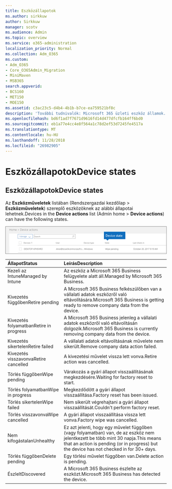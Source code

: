 ```yaml
---
title: Eszközállapotok
ms.author: sirkkuw
author: Sirkkuw
manager: scotv
ms.audience: Admin
ms.topic: overview
ms.service: o365-administration
localization_priority: Normal
ms.collection: Adm_O365
ms.custom:
- Adm_O365
- Core_O365Admin_Migration
- MiniMaven
- MSB365
search.appverid:
- BCS160
- MET150
- MOE150
ms.assetid: c3ac23c5-d4b4-4b1b-b7ce-ea759521bf8c
description: 'További tudnivalók: Microsoft 365 üzleti eszköz államok.'
ms.openlocfilehash: bd6f1ad7f7671d9616fd14d477dfcfb164ff6bd0
ms.sourcegitcommit: eb1a77e4cc4e8f564a1c78d2ef53d7245fe4517a
ms.translationtype: MT
ms.contentlocale: hu-HU
ms.lasthandoff: 11/28/2018
ms.locfileid: "26982905"
---
```

# <a name="device-states"></a><span data-ttu-id="a5faf-103">Eszközállapotok</span><span class="sxs-lookup"><span data-stu-id="a5faf-103">Device states</span></span>

## <a name="device-states"></a><span data-ttu-id="a5faf-104">Eszközállapotok</span><span class="sxs-lookup"><span data-stu-id="a5faf-104">Device states</span></span>

<span data-ttu-id="a5faf-105">Az **Eszközműveletek** listában (Rendszergazdai kezdőlap \> **Eszközműveletek**) szereplő eszközöknek az alábbi állapotai lehetnek.</span><span class="sxs-lookup"><span data-stu-id="a5faf-105">Devices in the **Device actions** list (Admin home \> **Device actions**) can have the following states.</span></span>
  
![In the Device actions list, you can see the Devices states.](media/a621c47e-45d9-4e1a-beb9-c03254d40c1d.png)
  
|<span data-ttu-id="a5faf-107">**Állapot**</span><span class="sxs-lookup"><span data-stu-id="a5faf-107">**Status**</span></span>|<span data-ttu-id="a5faf-108">**Leírás**</span><span class="sxs-lookup"><span data-stu-id="a5faf-108">**Description**</span></span>|
|:-----|:-----|
|<span data-ttu-id="a5faf-109">Kezeli az Intune</span><span class="sxs-lookup"><span data-stu-id="a5faf-109">Managed by Intune</span></span>  <br/> |<span data-ttu-id="a5faf-110">Az eszköz a Microsoft 365 Business felügyelete alatt áll.</span><span class="sxs-lookup"><span data-stu-id="a5faf-110">Managed by Microsoft 365 Business.</span></span>  <br/> |
|<span data-ttu-id="a5faf-111">Kivezetés függőben</span><span class="sxs-lookup"><span data-stu-id="a5faf-111">Retire pending</span></span>  <br/> |<span data-ttu-id="a5faf-112">A Microsoft 365 Business felkészülőben van a vállalati adatok eszközről való eltávolítására.</span><span class="sxs-lookup"><span data-stu-id="a5faf-112">Microsoft 365 Business is getting ready to remove company data from the device.</span></span>  <br/> |
|<span data-ttu-id="a5faf-113">Kivezetés folyamatban</span><span class="sxs-lookup"><span data-stu-id="a5faf-113">Retire in progress</span></span>  <br/> |<span data-ttu-id="a5faf-114">A Microsoft 365 Business jelenleg a vállalati adatok eszközről való eltávolításán dolgozik.</span><span class="sxs-lookup"><span data-stu-id="a5faf-114">Microsoft 365 Business is currently removing company data from the device.</span></span>  <br/> |
|<span data-ttu-id="a5faf-115">Kivezetés sikertelen</span><span class="sxs-lookup"><span data-stu-id="a5faf-115">Retire failed</span></span>  <br/> | <span data-ttu-id="a5faf-116">A vállalati adatok eltávolításának művelete nem sikerült.</span><span class="sxs-lookup"><span data-stu-id="a5faf-116">Remove company data action failed.</span></span>  <br/> |
|<span data-ttu-id="a5faf-117">Kivezetés visszavonva</span><span class="sxs-lookup"><span data-stu-id="a5faf-117">Retire cancelled</span></span>  <br/> |<span data-ttu-id="a5faf-118">A kivezetési művelet vissza lett vonva.</span><span class="sxs-lookup"><span data-stu-id="a5faf-118">Retire action was cancelled.</span></span>  <br/> |
|<span data-ttu-id="a5faf-119">Törlés függőben</span><span class="sxs-lookup"><span data-stu-id="a5faf-119">Wipe pending</span></span>  <br/> |<span data-ttu-id="a5faf-120">Várakozás a gyári állapot visszaállításának megkezdésére.</span><span class="sxs-lookup"><span data-stu-id="a5faf-120">Waiting for factory reset to start.</span></span>  <br/> |
|<span data-ttu-id="a5faf-121">Törlés folyamatban</span><span class="sxs-lookup"><span data-stu-id="a5faf-121">Wipe in progress</span></span>  <br/> |<span data-ttu-id="a5faf-122">Megkezdődött a gyári állapot visszaállítása.</span><span class="sxs-lookup"><span data-stu-id="a5faf-122">Factory reset has been issued.</span></span>  <br/> |
|<span data-ttu-id="a5faf-123">Törlés sikertelen</span><span class="sxs-lookup"><span data-stu-id="a5faf-123">Wipe failed</span></span>  <br/> |<span data-ttu-id="a5faf-124">Nem sikerült végrehajtani a gyári állapot visszaállítását.</span><span class="sxs-lookup"><span data-stu-id="a5faf-124">Couldn't perform factory reset.</span></span>  <br/> |
|<span data-ttu-id="a5faf-125">Törlés visszavonva</span><span class="sxs-lookup"><span data-stu-id="a5faf-125">Wipe cancelled</span></span>  <br/> |<span data-ttu-id="a5faf-126">A gyári állapot visszaállítása vissza lett vonva.</span><span class="sxs-lookup"><span data-stu-id="a5faf-126">Factory wipe was cancelled.</span></span>  <br/> |
|<span data-ttu-id="a5faf-127">Nem kifogástalan</span><span class="sxs-lookup"><span data-stu-id="a5faf-127">Unhealthy</span></span>  <br/> |<span data-ttu-id="a5faf-128">Ez azt jelenti, hogy egy művelet függőben (vagy folyamatban) van, de az eszköz nem jelentkezett be több mint 30 napja.</span><span class="sxs-lookup"><span data-stu-id="a5faf-128">This means that an action is pending (or in progress) but the device has not checked in for 30+ days.</span></span>  <br/> |
|<span data-ttu-id="a5faf-129">Törlés függőben</span><span class="sxs-lookup"><span data-stu-id="a5faf-129">Delete pending</span></span>  <br/> |<span data-ttu-id="a5faf-130">Egy törlési művelet függőben van.</span><span class="sxs-lookup"><span data-stu-id="a5faf-130">Delete action is pending.</span></span>  <br/> |
|<span data-ttu-id="a5faf-131">Észlelt</span><span class="sxs-lookup"><span data-stu-id="a5faf-131">Discovered</span></span>  <br/> |<span data-ttu-id="a5faf-132">A Microsoft 365 Business észlelte az eszközt.</span><span class="sxs-lookup"><span data-stu-id="a5faf-132">Microsoft 365 Business has detected the device.</span></span>  <br/> |
   
